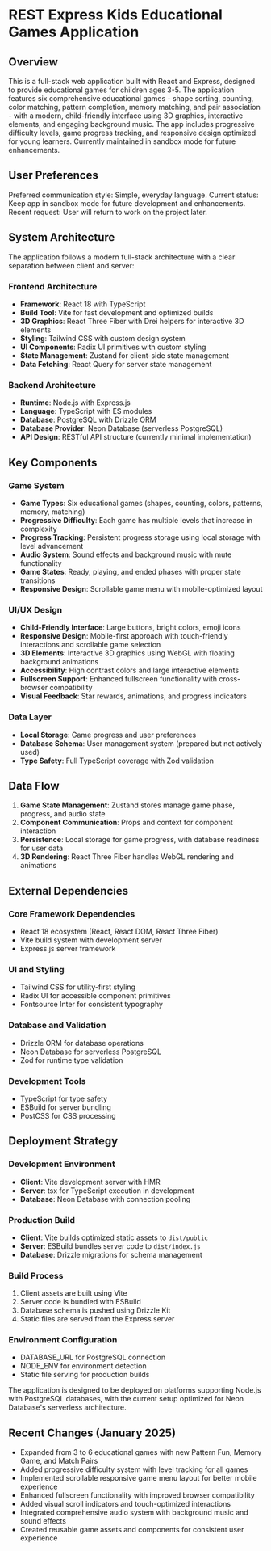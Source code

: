 # REST Express Kids Educational Games Application

## Overview

This is a full-stack web application built with React and Express, designed to provide educational games for children ages 3-5. The application features six comprehensive educational games - shape sorting, counting, color matching, pattern completion, memory matching, and pair association - with a modern, child-friendly interface using 3D graphics, interactive elements, and engaging background music. The app includes progressive difficulty levels, game progress tracking, and responsive design optimized for young learners. Currently maintained in sandbox mode for future enhancements.

## User Preferences

Preferred communication style: Simple, everyday language.
Current status: Keep app in sandbox mode for future development and enhancements.
Recent request: User will return to work on the project later.

## System Architecture

The application follows a modern full-stack architecture with a clear separation between client and server:

### Frontend Architecture
- **Framework**: React 18 with TypeScript
- **Build Tool**: Vite for fast development and optimized builds
- **3D Graphics**: React Three Fiber with Drei helpers for interactive 3D elements
- **Styling**: Tailwind CSS with custom design system
- **UI Components**: Radix UI primitives with custom styling
- **State Management**: Zustand for client-side state management
- **Data Fetching**: React Query for server state management

### Backend Architecture
- **Runtime**: Node.js with Express.js
- **Language**: TypeScript with ES modules
- **Database**: PostgreSQL with Drizzle ORM
- **Database Provider**: Neon Database (serverless PostgreSQL)
- **API Design**: RESTful API structure (currently minimal implementation)

## Key Components

### Game System
- **Game Types**: Six educational games (shapes, counting, colors, patterns, memory, matching)
- **Progressive Difficulty**: Each game has multiple levels that increase in complexity
- **Progress Tracking**: Persistent progress storage using local storage with level advancement
- **Audio System**: Sound effects and background music with mute functionality
- **Game States**: Ready, playing, and ended phases with proper state transitions
- **Responsive Design**: Scrollable game menu with mobile-optimized layout

### UI/UX Design
- **Child-Friendly Interface**: Large buttons, bright colors, emoji icons
- **Responsive Design**: Mobile-first approach with touch-friendly interactions and scrollable game selection
- **3D Elements**: Interactive 3D graphics using WebGL with floating background animations
- **Accessibility**: High contrast colors and large interactive elements
- **Fullscreen Support**: Enhanced fullscreen functionality with cross-browser compatibility
- **Visual Feedback**: Star rewards, animations, and progress indicators

### Data Layer
- **Local Storage**: Game progress and user preferences
- **Database Schema**: User management system (prepared but not actively used)
- **Type Safety**: Full TypeScript coverage with Zod validation

## Data Flow

1. **Game State Management**: Zustand stores manage game phase, progress, and audio state
2. **Component Communication**: Props and context for component interaction
3. **Persistence**: Local storage for game progress, with database readiness for user data
4. **3D Rendering**: React Three Fiber handles WebGL rendering and animations

## External Dependencies

### Core Framework Dependencies
- React 18 ecosystem (React, React DOM, React Three Fiber)
- Vite build system with development server
- Express.js server framework

### UI and Styling
- Tailwind CSS for utility-first styling
- Radix UI for accessible component primitives
- Fontsource Inter for consistent typography

### Database and Validation
- Drizzle ORM for database operations
- Neon Database for serverless PostgreSQL
- Zod for runtime type validation

### Development Tools
- TypeScript for type safety
- ESBuild for server bundling
- PostCSS for CSS processing

## Deployment Strategy

### Development Environment
- **Client**: Vite development server with HMR
- **Server**: tsx for TypeScript execution in development
- **Database**: Neon Database with connection pooling

### Production Build
- **Client**: Vite builds optimized static assets to `dist/public`
- **Server**: ESBuild bundles server code to `dist/index.js`
- **Database**: Drizzle migrations for schema management

### Build Process
1. Client assets are built using Vite
2. Server code is bundled with ESBuild
3. Database schema is pushed using Drizzle Kit
4. Static files are served from the Express server

### Environment Configuration
- DATABASE_URL for PostgreSQL connection
- NODE_ENV for environment detection
- Static file serving for production builds

The application is designed to be deployed on platforms supporting Node.js with PostgreSQL databases, with the current setup optimized for Neon Database's serverless architecture.

## Recent Changes (January 2025)
- Expanded from 3 to 6 educational games with new Pattern Fun, Memory Game, and Match Pairs
- Added progressive difficulty system with level tracking for all games
- Implemented scrollable responsive game menu layout for better mobile experience
- Enhanced fullscreen functionality with improved browser compatibility
- Added visual scroll indicators and touch-optimized interactions
- Integrated comprehensive audio system with background music and sound effects
- Created reusable game assets and components for consistent user experience